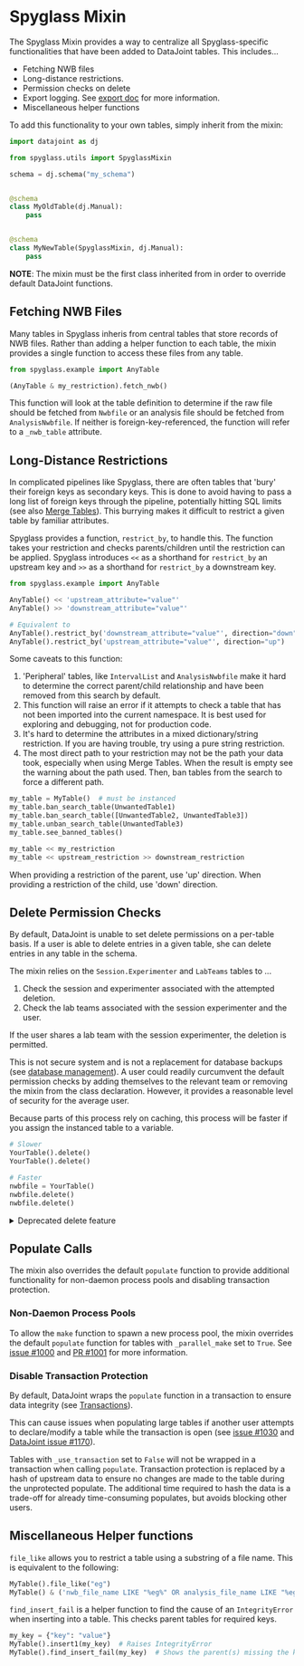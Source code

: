 # Spyglass Mixin

The Spyglass Mixin provides a way to centralize all Spyglass-specific
functionalities that have been added to DataJoint tables. This includes...

- Fetching NWB files
- Long-distance restrictions.
- Permission checks on delete
- Export logging. See [export doc](./Export.md) for more information.
- Miscellaneous helper functions

To add this functionality to your own tables, simply inherit from the mixin:

```python
import datajoint as dj

from spyglass.utils import SpyglassMixin

schema = dj.schema("my_schema")


@schema
class MyOldTable(dj.Manual):
    pass


@schema
class MyNewTable(SpyglassMixin, dj.Manual):
    pass
```

**NOTE**: The mixin must be the first class inherited from in order to override
default DataJoint functions.

## Fetching NWB Files

Many tables in Spyglass inheris from central tables that store records of NWB
files. Rather than adding a helper function to each table, the mixin provides a
single function to access these files from any table.

```python
from spyglass.example import AnyTable

(AnyTable & my_restriction).fetch_nwb()
```

This function will look at the table definition to determine if the raw file
should be fetched from `Nwbfile` or an analysis file should be fetched from
`AnalysisNwbfile`. If neither is foreign-key-referenced, the function will refer
to a `_nwb_table` attribute.

## Long-Distance Restrictions

In complicated pipelines like Spyglass, there are often tables that 'bury' their
foreign keys as secondary keys. This is done to avoid having to pass a long list
of foreign keys through the pipeline, potentially hitting SQL limits (see also
[Merge Tables](./Merge.md)). This burrying makes it difficult to restrict a
given table by familiar attributes.

Spyglass provides a function, `restrict_by`, to handle this. The function takes
your restriction and checks parents/children until the restriction can be
applied. Spyglass introduces `<<` as a shorthand for `restrict_by` an upstream
key and `>>` as a shorthand for `restrict_by` a downstream key.

```python
from spyglass.example import AnyTable

AnyTable() << 'upstream_attribute="value"'
AnyTable() >> 'downstream_attribute="value"'

# Equivalent to
AnyTable().restrict_by('downstream_attribute="value"', direction="down")
AnyTable().restrict_by('upstream_attribute="value"', direction="up")
```

Some caveats to this function:

1. 'Peripheral' tables, like `IntervalList` and `AnalysisNwbfile` make it hard
    to determine the correct parent/child relationship and have been removed
    from this search by default.
2. This function will raise an error if it attempts to check a table that has
    not been imported into the current namespace. It is best used for exploring
    and debugging, not for production code.
3. It's hard to determine the attributes in a mixed dictionary/string
    restriction. If you are having trouble, try using a pure string
    restriction.
4. The most direct path to your restriction may not be the path your data took,
    especially when using Merge Tables. When the result is empty see the
    warning about the path used. Then, ban tables from the search to force a
    different path.

```python
my_table = MyTable()  # must be instanced
my_table.ban_search_table(UnwantedTable1)
my_table.ban_search_table([UnwantedTable2, UnwantedTable3])
my_table.unban_search_table(UnwantedTable3)
my_table.see_banned_tables()

my_table << my_restriction
my_table << upstream_restriction >> downstream_restriction
```

When providing a restriction of the parent, use 'up' direction. When providing a
restriction of the child, use 'down' direction.

## Delete Permission Checks

By default, DataJoint is unable to set delete permissions on a per-table basis.
If a user is able to delete entries in a given table, she can delete entries in
any table in the schema.

The mixin relies on the `Session.Experimenter` and `LabTeams` tables to ...

1. Check the session and experimenter associated with the attempted deletion.
2. Check the lab teams associated with the session experimenter and the user.

If the user shares a lab team with the session experimenter, the deletion is
permitted.

This is not secure system and is not a replacement for database backups (see
[database management](../ForDevelopers/Management.md)). A user could readily
curcumvent the default permission checks by adding themselves to the relevant
team or removing the mixin from the class declaration. However, it provides a
reasonable level of security for the average user.

Because parts of this process rely on caching, this process will be faster if
you assign the instanced table to a variable.

```python
# Slower
YourTable().delete()
YourTable().delete()

# Faster
nwbfile = YourTable()
nwbfile.delete()
nwbfile.delete()
```

<details><summary>Deprecated delete feature</summary>

Previous versions of Spyglass also deleted masters of parts with foreign key
references. This functionality has been migrated to DataJoint in version 0.14.2
via the `force_masters` delete argument. This argument is `True` by default in
Spyglass tables.

</details>

## Populate Calls

The mixin also overrides the default `populate` function to provide additional
functionality for non-daemon process pools and disabling transaction protection.

### Non-Daemon Process Pools

To allow the `make` function to spawn a new process pool, the mixin overrides
the default `populate` function for tables with `_parallel_make` set to `True`.
See [issue #1000](https://github.com/LorenFrankLab/spyglass/issues/1000) and
[PR #1001](https://github.com/LorenFrankLab/spyglass/pull/1001) for more
information.

### Disable Transaction Protection

By default, DataJoint wraps the `populate` function in a transaction to ensure
data integrity (see
[Transactions](https://docs.datajoint.io/python/definition/05-Transactions.html)).

This can cause issues when populating large tables if another user attempts to
declare/modify a table while the transaction is open (see
[issue #1030](https://github.com/LorenFrankLab/spyglass/issues/1030) and
[DataJoint issue #1170](https://github.com/datajoint/datajoint-python/issues/1170)).

Tables with `_use_transaction` set to `False` will not be wrapped in a
transaction when calling `populate`. Transaction protection is replaced by a
hash of upstream data to ensure no changes are made to the table during the
unprotected populate. The additional time required to hash the data is a
trade-off for already time-consuming populates, but avoids blocking other users.

## Miscellaneous Helper functions

`file_like` allows you to restrict a table using a substring of a file name.
This is equivalent to the following:

```python
MyTable().file_like("eg")
MyTable() & ('nwb_file_name LIKE "%eg%" OR analysis_file_name LIKE "%eg%"')
```

`find_insert_fail` is a helper function to find the cause of an `IntegrityError`
when inserting into a table. This checks parent tables for required keys.

```python
my_key = {"key": "value"}
MyTable().insert1(my_key)  # Raises IntegrityError
MyTable().find_insert_fail(my_key)  # Shows the parent(s) missing the key
```
